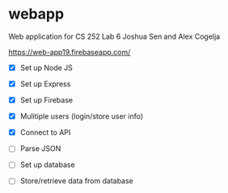 # webapp
Web application for CS 252 Lab 6
Joshua Sen and Alex Cogelja

https://web-app19.firebaseapp.com/

- [X] Set up Node JS
- [X] Set up Express
- [X] Set up Firebase
- [X] Mulitiple users (login/store user info)
- [X] Connect to API
- [ ] Parse JSON
- [ ] Set up database
- [ ] Store/retrieve data from database

